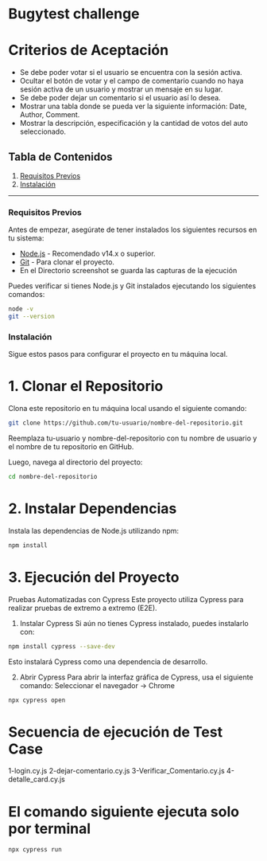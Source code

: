# Bugytest challenge 

# Criterios de Aceptación
- Se debe poder votar si el usuario se encuentra con la sesión activa. 
- Ocultar el botón de votar y el campo de comentario cuando no haya sesión activa de un usuario y mostrar un mensaje en su lugar.
- Se debe poder dejar un comentario si el usuario así lo desea.
- Mostrar una tabla donde se pueda ver la siguiente información: Date, Author, Comment.
- Mostrar la descripción, especificación y la cantidad de votos del auto seleccionado.

## Tabla de Contenidos

1. [Requisitos Previos](#requisitos-previos)
2. [Instalación](#instalación)


---

### Requisitos Previos

Antes de empezar, asegúrate de tener instalados los siguientes recursos en tu sistema:

- [Node.js](https://nodejs.org/) - Recomendado v14.x o superior.
- [Git](https://github.com/Renattab96/Automatizacion-bugytest.git) - Para clonar el proyecto.
-  En el Directorio screenshot se guarda las capturas de la ejecución 

Puedes verificar si tienes Node.js y Git instalados ejecutando los siguientes comandos:

```bash
node -v
git --version

```
### Instalación
Sigue estos pasos para configurar el proyecto en tu máquina local.

# 1. Clonar el Repositorio
Clona este repositorio en tu máquina local usando el siguiente comando:

```bash
git clone https://github.com/tu-usuario/nombre-del-repositorio.git
```
Reemplaza tu-usuario y nombre-del-repositorio con tu nombre de usuario y el nombre de tu repositorio en GitHub.

Luego, navega al directorio del proyecto:

```bash
cd nombre-del-repositorio
```

# 2. Instalar Dependencias
Instala las dependencias de Node.js utilizando npm:

```bash
npm install
```

# 3. Ejecución del Proyecto
Pruebas Automatizadas con Cypress
Este proyecto utiliza Cypress para realizar pruebas de extremo a extremo (E2E).

1. Instalar Cypress
Si aún no tienes Cypress instalado, puedes instalarlo con:

```bash
npm install cypress --save-dev
```
Esto instalará Cypress como una dependencia de desarrollo.

2. Abrir Cypress
Para abrir la interfaz gráfica de Cypress, usa el siguiente comando:
Seleccionar el navegador -> Chrome 

```bash
npx cypress open
```
# Secuencia de ejecución de Test Case

1-login.cy.js
2-dejar-comentario.cy.js
3-Verificar_Comentario.cy.js
4-detalle_card.cy.js

# El comando siguiente ejecuta solo por terminal 
```bash
npx cypress run
```

